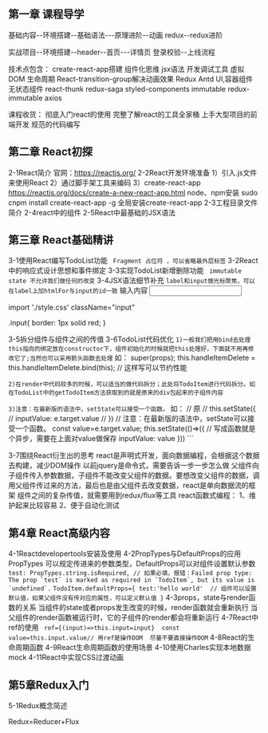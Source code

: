## 第一章 课程导学
基础内容--环境搭建--基础语法---原理进阶--动画
redux--redux进阶

实战项目--环境搭建--header--首页---详情页
登录校验--上线流程

技术点包含：
create-react-app搭建
组件化思维
jsx语法
开发调试工具
虚拟DOM
生命周期
React-transition-group解决动画效果
Redux
Antd
UI,容器组件
无状态组件
react-thunk
redux-saga
styled-components
immutable
redux-immutable
axios

课程收货：
彻底入门react的使用
完整了解react的工具全家桶
上手大型项目的前端开发
规范的代码编写

## 第二章 React初探
2-1React简介 官网：https://reactjs.org/
2-2React开发环境准备 
1）引入.js文件来使用React
2）通过脚手架工具来编码
3）create-react-app  https://reactjs.org/docs/create-a-new-react-app.html
node、npm安装
sudo cnpm install create-react-app -g 全局安装create-react-app
2-3工程目录文件简介 
2-4react中的组件
2-5React中最基础的JSX语法

## 第三章 React基础精讲
3-1使用React编写TodoList功能
  ``` Fragment 占位符 ，可以省略最外层标签```
3-2React中的响应式设计思想和事件绑定
3-3实现TodoList新增删除功能
  ``` immutable state 不允许我们做任何的改变```
3-4JSX语法细节补充
  ``` label和input做光标聚焦，可以在label上加htmlFor与input的id一致 ```
<label htmlFor="insertArea"> 输入内容</label>
 <input id="insertArea" />
<!-- 样式展示处理 -->
import './style.css'
  className="input"

  .input{
  border: 1px solid red;
} 
<!-- --------------------------- -->
3-5拆分组件与组件之间的传值
3-6TodoList代码优化
``` 1)一般我们把用bind去处理this指向的绑定放在constructor下，组件初始化的时候就把this处理好，下面就不用再修改它了;当然也可以采用箭头函数去处理 ```
如：
 super(props);
 this.handleItemDelete = this.handleItemDelete.bind(this); // 这样写可以节约性能

``` 2)在render中代码较多的时候，可以适当的做代码拆分；此处将TodoItem进行代码拆分。如在TodoList中的getTodoItem方法获取到的就是原来的div包起来的子组件内容 ```

``` 3)注意：在最新版的语法中，setState可以接受一个函数。 ```
如：
    // 原
    // this.setState({ 
    //   inputValue: e.target.value
    // })
    // 注意：在最新版的语法中，setState可以接受一个函数。
    const value=e.target.value;
    this.setState(()=>({ // 写成函数就是个异步，需要在上面对value做保存
      inputValue: value
    })) ```

3-7围绕React衍生出的思考
react是声明式开发，面向数据编程，会根据这个数据去构建，减少DOM操作
以前jquery是命令式，需要告诉一步一步怎么做
父组件向子组件传入参数数据，子组件不能改变父组件的数据。要想改变父组件的数据，调用父组件传过来的方法，最后也是由父组件去改变数据，react是单向数据流的框架
组件之间的复杂传值，就需要用到redux/flux等工具
react函数式编程：
1、维护起来比较容易
2、便于自动化测试
## 第4章 React高级内容
4-1Reactdevelopertools安装及使用
4-2PropTypes与DefaultProps的应用
PropTypes 可以规定传进来的参数类型，DefaultProps可以对组件设置默认参数
``` test: PropTypes.string.isRequired, // 如果必填，报错：Failed prop type: The prop `test` is marked as required in `TodoItem`, but its value is `undefined`. ```
``` TodoItem.defaultProps={ test:'hello world'  // 组件可以设置默认值，如果父组件没有传对应的属性，可以定义默认值 } ```
4-3props，state与render函数的关系
  当组件的state或者props发生改变的时候，render函数就会重新执行
  当父组件的render函数被运行时，它的子组件的render都会将重新运行
4-7React中ref的使用
 ``` ref={(input)=>this.input=input}  const value=this.input.value// 用ref是操作DOM  尽量不要直接操作DOM```
4-8React的生命周期函数
4-9React生命周期函数的使用场景
4-10使用Charles实现本地数据mock
4-11React中实现CSS过渡动画
## 第5章Redux入门
5-1Redux概念简述



 Redux=Reducer+Flux
